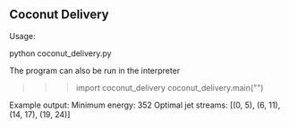 ## Coconut Delivery

Usage:

python coconut_delivery.py <inputfile>

The program can also be run in the interpreter
>>> import coconut_delivery
>>> coconut_delivery.main("<inputfile>")


Example output:
Minimum energy: 352
Optimal jet streams: [(0, 5), (6, 11), (14, 17), (19, 24)]


